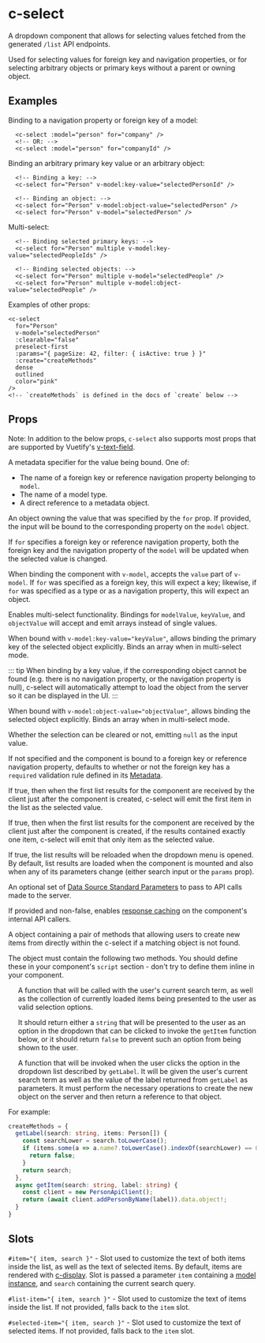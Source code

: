 # c-select

<!-- MARKER:summary -->
    
A dropdown component that allows for selecting values fetched from the generated ``/list`` API endpoints. 

Used for selecting values for foreign key and navigation properties, or for selecting arbitrary objects or primary keys without a parent or owning object.

<!-- MARKER:summary-end -->

## Examples

Binding to a navigation property or foreign key of a model:

``` vue-html
  <c-select :model="person" for="company" />
  <!-- OR: -->
  <c-select :model="person" for="companyId" />
```

Binding an arbitrary primary key value or an arbitrary object:

``` vue-html
  <!-- Binding a key: -->
  <c-select for="Person" v-model:key-value="selectedPersonId" />

  <!-- Binding an object: -->
  <c-select for="Person" v-model:object-value="selectedPerson" />
  <c-select for="Person" v-model="selectedPerson" />
```

Multi-select:

``` vue-html
  <!-- Binding selected primary keys: -->
  <c-select for="Person" multiple v-model:key-value="selectedPeopleIds" />

  <!-- Binding selected objects: -->
  <c-select for="Person" multiple v-model="selectedPeople" />
  <c-select for="Person" multiple v-model:object-value="selectedPeople" />
```

Examples of other props:

``` vue-html
<c-select 
  for="Person" 
  v-model="selectedPerson"
  :clearable="false"
  preselect-first
  :params="{ pageSize: 42, filter: { isActive: true } }"
  :create="createMethods"
  dense
  outlined
  color="pink"
/>
<!-- `createMethods` is defined in the docs of `create` below -->
```

## Props

Note: In addition to the below props, `c-select` also supports most props that are supported by Vuetify's [v-text-field](https://vuetifyjs.com/en/components/text-fields/#api).

<Prop def="for: string | ForeignKeyProperty | ModelReferenceNavigationProperty | ModelType" lang="ts" />

A metadata specifier for the value being bound. One of:

- The name of a foreign key or reference navigation property belonging to `model`. 
- The name of a model type.
- A direct reference to a metadata object.

<Prop def="model?: Model" lang="ts" />

An object owning the value that was specified by the `for` prop. If provided, the input will be bound to the corresponding property on the `model` object.

If `for` specifies a foreign key or reference navigation property, both the foreign key and the navigation property of the `model` will be updated when the selected value is changed.

<Prop def="value?: any // Vue 2
modelValue?: any // Vue 3" lang="ts" />

When binding the component with ``v-model``, accepts the ``value`` part of ``v-model``. If `for` was specified as a foreign key, this will expect a key; likewise, if `for` was specified as a type or as a navigation property, this will expect an object.

<Prop def="multiple?: boolean" lang="ts" />

Enables multi-select functionality. Bindings for `modelValue`, `keyValue`, and `objectValue` will accept and emit arrays instead of single values.

<Prop def="keyValue?: TKey
'onUpdate:keyValue': (value: TKey) => void" lang="ts" />

When bound with `v-model:key-value="keyValue"`, allows binding the primary key of the selected object explicitly. Binds an array when in multi-select mode.

::: tip
When binding by a key value, if the corresponding object cannot be found (e.g. there is no navigation property, or the navigation property is null), c-select will automatically attempt to load the object from the server so it can be displayed in the UI.
:::

<Prop def="objectValue?: TModel
'onUpdate:objectValue': (value: TModel) => void" lang="ts" />

When bound with `v-model:object-value="objectValue"`, allows binding the selected object explicitly. Binds an array when in multi-select mode.

<Prop def="clearable?: boolean" lang="ts" />

Whether the selection can be cleared or not, emitting `null` as the input value.

If not specified and the component is bound to a foreign key or reference navigation property, defaults to whether or not the foreign key has a ``required`` validation rule defined in its [Metadata](/stacks/vue/layers/metadata.md).

<Prop def="preselectFirst?: boolean = false" lang="ts" />

If true, then when the first list results for the component are received by the client just after the component is created, c-select will emit the first item in the list as the selected value.

<Prop def="preselectSingle?: boolean = false" lang="ts" />

If true, then when the first list results for the component are received by the client just after the component is created, if the results contained exactly one item, c-select will emit that only item as the selected value.

<Prop def="reloadOnOpen?: boolean = false" lang="ts" />

If true, the list results will be reloaded when the dropdown menu is opened. By default, list results are loaded when the component is mounted and also when any of its parameters change (either search input or the `params` prop).

<Prop def="params?: ListParameters" lang="ts" />

An optional set of [Data Source Standard Parameters](/modeling/model-components/data-sources.md#standard-parameters) to pass to API calls made to the server.

<Prop def="cache?: ResponseCachingConfiguration | boolean" lang="ts" />

If provided and non-false, enables [response caching](/stacks/vue/layers/api-clients.md#response-caching) on the component's internal API callers.

<Prop def="create?: {
  getLabel: (search: string, items: TModel[]) => string | false,
  getItem: (search: string, label: string) => Promise<TModel>
}" lang="ts" />

A object containing a pair of methods that allowing users to create new items from directly within the c-select if a matching object is not found. 

The object must contain the following two methods. You should define these in your component's ``script`` section - don't try to define them inline in your component.

<div style="margin-left: 20px">

<Prop def="create.getLabel: (search: string, items: TModel[]) => string | false" lang="ts" id="member-create-getLabel" />

A function that will be called with the user's current search term, as well as the collection of currently loaded items being presented to the user as valid selection options.

It should return either a `string` that will be presented to the user as an option in the dropdown that can be clicked to invoke the `getItem` function below, or it should return `false` to prevent such an option from being shown to the user.

<Prop def="create.getItem: (search: string, label: string) => Promise<TModel>" lang="ts" id="member-create-getItem"  />

A function that will be invoked when the user clicks the option in the dropdown list described by `getLabel`. It will be given the user's current search term as well as the value of the label returned from `getLabel` as parameters. It must perform the necessary operations to create the new object on the server and then return a reference to that object.

</div>

For example:

```ts
createMethods = {
  getLabel(search: string, items: Person[]) {
    const searchLower = search.toLowerCase();
    if (items.some(a => a.name?.toLowerCase().indexOf(searchLower) == 0)) {
      return false;
    }
    return search;
  },
  async getItem(search: string, label: string) {
    const client = new PersonApiClient();
    return (await client.addPersonByName(label)).data.object!;
  }
}
```

## Slots

`#item="{ item, search }"` - Slot used to customize the text of both items inside the list, as well as the text of selected items. By default, items are rendered with [c-display](/stacks/vue/coalesce-vue-vuetify/components/c-display.md). Slot is passed a parameter `item` containing a [model instance](/stacks/vue/layers/models.md), and `search` containing the current search query.

`#list-item="{ item, search }"` - Slot used to customize the text of items inside the list. If not provided, falls back to the `item` slot.

`#selected-item="{ item, search }"` - Slot used to customize the text of selected items. If not provided, falls back to the `item` slot.